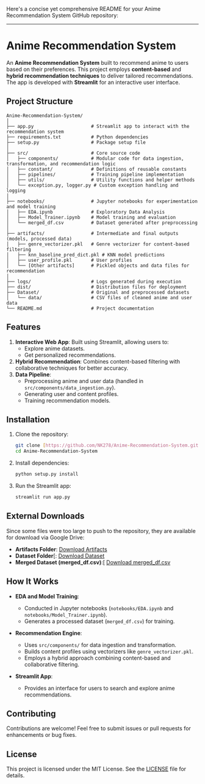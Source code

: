 Here's a concise yet comprehensive README for your Anime Recommendation System GitHub repository:

---

# Anime Recommendation System

An **Anime Recommendation System** built to recommend anime to users based on their preferences. This project employs **content-based** and **hybrid recommendation techniques** to deliver tailored recommendations. The app is developed with **Streamlit** for an interactive user interface.

## Project Structure

```
Anime-Recommendation-System/
│
├── app.py                     # Streamlit app to interact with the recommendation system
├── requirements.txt           # Python dependencies
├── setup.py                   # Package setup file
│
├── src/                       # Core source code
│   ├── components/            # Modular code for data ingestion, transformation, and recommendation logic
│   ├── constant/              # Definitions of reusable constants
│   ├── pipelines/             # Training pipeline implementation
│   ├── utils/                 # Utility functions and helper methods
│   └── exception.py, logger.py # Custom exception handling and logging
│
├── notebooks/                 # Jupyter notebooks for experimentation and model training
│   ├── EDA.ipynb              # Exploratory Data Analysis
│   ├── Model_Trainer.ipynb    # Model training and evaluation
│   └── merged_df.csv          # Dataset generated after preprocessing
│
├── artifacts/                 # Intermediate and final outputs (models, processed data)
│   ├── genre_vectorizer.pkl   # Genre vectorizer for content-based filtering
│   ├── knn_baseline_pred_dict.pkl # KNN model predictions
│   ├── user_profile.pkl       # User profiles
│   └── [Other artifacts]      # Pickled objects and data files for recommendation
│
├── logs/                      # Logs generated during execution
├── dist/                      # Distribution files for deployment
├── Dataset/                   # Original and preprocessed datasets
│   └── data/                  # CSV files of cleaned anime and user data
└── README.md                  # Project documentation
```

## Features

1. **Interactive Web App**: Built using Streamlit, allowing users to:
   - Explore anime datasets.
   - Get personalized recommendations.
2. **Hybrid Recommendation**: Combines content-based filtering with collaborative techniques for better accuracy.
3. **Data Pipeline**:
   - Preprocessing anime and user data (handled in `src/components/data_ingestion.py`).
   - Generating user and content profiles.
   - Training recommendation models.

## Installation

1. Clone the repository:
   ```bash
   git clone [https://github.com/NK278/Anime-Recommendation-System.git](https://github.com/NK278/Anime_Recommender_System/tree/)
   cd Anime-Recommendation-System
   ```
2. Install dependencies:
   ```bash
   python setup.py install
   ```
3. Run the Streamlit app:
   ```bash
   streamlit run app.py
   ```
## External Downloads

Since some files were too large to push to the repository, they are available for download via Google Drive:

- **Artifacts Folder**: [Download Artifacts]([https://drive.google.com/artifacts_link](https://drive.google.com/drive/folders/1-H8yW2qPYr7XKmpGTi19JoBhwOmlRcYS?usp=drive_link))
- **Dataset Folder**[: [Download Dataset]([https://drive.google.com/dataset_link](https://drive.google.com/drive/folders/1THfVGnuIOexG8xRRhxzupQqFP0Z1DRUv?usp=drive_link))
- **Merged Dataset (merged_df.csv)**:[ [Download merged_df.csv](https://drive.google.com/merged_df_csv_link](https://drive.google.com/file/d/10jWy81NVpq00yKN8UJoHWxt54kdS50L-/view?usp=drive_link))


## How It Works

- **EDA and Model Training**:
  - Conducted in Jupyter notebooks (`notebooks/EDA.ipynb` and `notebooks/Model_Trainer.ipynb`).
  - Generates a processed dataset (`merged_df.csv`) for training.
  
- **Recommendation Engine**:
  - Uses `src/components/` for data ingestion and transformation.
  - Builds content profiles using vectorizers like `genre_vectorizer.pkl`.
  - Employs a hybrid approach combining content-based and collaborative filtering.

- **Streamlit App**:
  - Provides an interface for users to search and explore anime recommendations.

## Contributing

Contributions are welcome! Feel free to submit issues or pull requests for enhancements or bug fixes.

## License

This project is licensed under the MIT License. See the [LICENSE](LICENSE) file for details.

